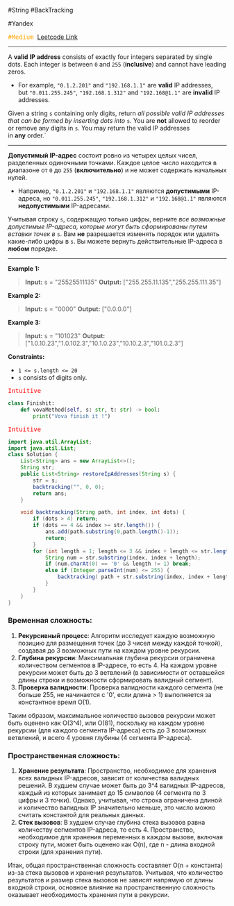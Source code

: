#String #BackTracking

#Yandex 

<kbd><span style="color:orange;">#Medium</span> </kbd>
[Leetcode Link](https://leetcode.com/problems/restore-ip-addresses/description/)

---
A **valid IP address** consists of exactly four integers separated by single dots. Each integer is between `0` and `255` (**inclusive**) and cannot have leading zeros.

- For example, `"0.1.2.201"` and `"192.168.1.1"` are **valid** IP addresses, but `"0.011.255.245"`, `"192.168.1.312"` and `"192.168@1.1"` are **invalid** IP addresses.

Given a string `s` containing only digits, return _all possible valid IP addresses that can be formed by inserting dots into_ `s`. You are **not** allowed to reorder or remove any digits in `s`. You may return the valid IP addresses in **any** order.`

---
**Допустимый IP-адрес** состоит ровно из четырех целых чисел, разделенных одиночными точками. Каждое целое число находится в диапазоне от `0` до `255` (**включительно**) и не может содержать начальных нулей.

- Например, `"0.1.2.201"` и `"192.168.1.1"` являются **допустимыми** IP-адреса, но `"0.011.255.245"`, `"192.168.1.312"` и `"192.168@1.1"` являются **недопустимыми** IP-адресами.

Учитывая строку `s`, содержащую только цифры, верните _все возможные допустимые IP-адреса, которые могут быть сформированы путем вставки точек в_ `s`. Вам **не** разрешается изменять порядок или удалять какие-либо цифры в `s`. Вы можете вернуть действительные IP-адреса в **любом** порядке.

---
**Example 1:**

>**Input:** s = "25525511135"
>**Output:** ["255.255.11.135","255.255.111.35"]

**Example 2:**

>**Input:** s = "0000"
>**Output:** ["0.0.0.0"]

**Example 3:**

>**Input:** s = "101023"
>**Output:** ["1.0.10.23","1.0.102.3","10.1.0.23","10.10.2.3","101.0.2.3"]

**Constraints:**

- `1 <= s.length <= 20`
- `s` consists of digits only.


<kbd><span style="color:red;"> Intuitive</span></kbd>


```Python
class Finishit:
    def vovaMethod(self, s: str, t: str) -> bool:
		print("Vova finish it !")
```


<kbd><span style="color:red;"> Intuitive</span></kbd>



```java
import java.util.ArrayList;
import java.util.List;
class Solution {
    List<String> ans = new ArrayList<>();
    String str;
    public List<String> restoreIpAddresses(String s) {
        str = s;
        backtracking("", 0, 0);
        return ans;
    }

    void backtracking(String path, int index, int dots) {
        if (dots > 4) return;
        if (dots == 4 && index >= str.length()) {
            ans.add(path.substring(0,path.length()-1));
            return;
        }
        for (int length = 1; length <= 3 && index + length <= str.length(); length++) {
            String num = str.substring(index, index + length);
            if (num.charAt(0) == '0' && length != 1) break;
            else if (Integer.parseInt(num) <= 255) {
                backtracking( path + str.substring(index, index + length) + ".", index + length,dots + 1);
            }
        }
    }
}
```

### Временная сложность:

1. **Рекурсивный процесс**: Алгоритм исследует каждую возможную позицию для размещения точек (до 3 чисел между каждой точкой), создавая до 3 возможных пути на каждом уровне рекурсии.
2. **Глубина рекурсии**: Максимальная глубина рекурсии ограничена количеством сегментов в IP-адресе, то есть 4. На каждом уровне рекурсии может быть до 3 ветвлений (в зависимости от оставшейся длины строки и возможности сформировать валидный сегмент).
3. **Проверка валидности**: Проверка валидности каждого сегмента (не больше 255, не начинается с '0', если длина > 1) выполняется за константное время O(1).

Таким образом, максимальное количество вызовов рекурсии может быть оценено как O(3^4), или O(81), поскольку на каждом уровне рекурсии (для каждого сегмента IP-адреса) есть до 3 возможных ветвлений, и всего 4 уровня глубины (4 сегмента IP-адреса).

### Пространственная сложность:

1. **Хранение результата**: Пространство, необходимое для хранения всех валидных IP-адресов, зависит от количества валидных решений. В худшем случае может быть до 3^4 валидных IP-адресов, каждый из которых занимает до 15 символов (4 сегмента по 3 цифры и 3 точки). Однако, учитывая, что строка ограничена длиной и количество валидных IP значительно меньше, это число можно считать константой для реальных данных.
2. **Стек вызовов**: В худшем случае глубина стека вызовов равна количеству сегментов IP-адреса, то есть 4. Пространство, необходимое для хранения переменных в каждом вызове, включая строку пути, может быть оценено как O(n), где n - длина входной строки (для хранения пути).

Итак, общая пространственная сложность составляет O(n + константа) из-за стека вызовов и хранения результатов. Учитывая, что количество результатов и размер стека вызовов не зависят напрямую от длины входной строки, основное влияние на пространственную сложность оказывает необходимость хранения пути в рекурсии.